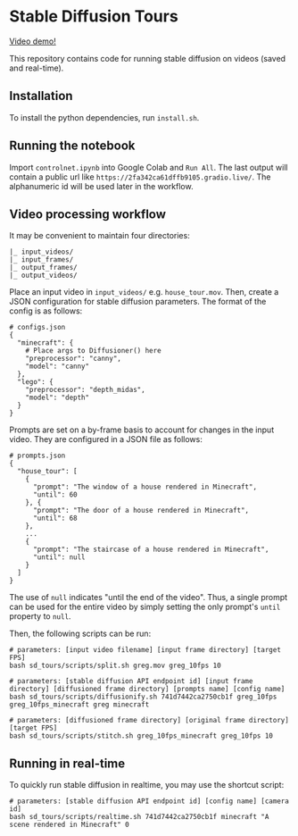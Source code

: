 # Stable Diffusion Tours

[Video demo!](https://www.youtube.com/watch?v=QsQevePhlbY)

This repository contains code for running stable diffusion on videos (saved and real-time).

## Installation

To install the python dependencies, run `install.sh`.

## Running the notebook

Import `controlnet.ipynb` into Google Colab and `Run All`. The last output will contain a public url like `https://2fa342ca61dffb9105.gradio.live/`. The alphanumeric id will be used later in the workflow.

## Video processing workflow

It may be convenient to maintain four directories:

```
|_ input_videos/
|_ input_frames/
|_ output_frames/
|_ output_videos/
```

Place an input video in `input_videos/` e.g. `house_tour.mov`. Then, create a JSON configuration for stable diffusion parameters. The format of the config is as follows:

```
# configs.json
{
  "minecraft": {
    # Place args to Diffusioner() here
    "preprocessor": "canny",
    "model": "canny"
  },
  "lego": {
    "preprocessor": "depth_midas",
    "model": "depth"
  }
}
```

Prompts are set on a by-frame basis to account for changes in the input video. They are configured in a JSON file as follows:

```
# prompts.json
{
  "house_tour": [
    {
      "prompt": "The window of a house rendered in Minecraft",
      "until": 60
    }, {
      "prompt": "The door of a house rendered in Minecraft",
      "until": 68
    },
    ...
    {
      "prompt": "The staircase of a house rendered in Minecraft",
      "until": null
    }
  ]
}
```

The use of `null` indicates "until the end of the video". Thus, a single prompt can be used for the entire video by simply setting the only prompt's `until` property to `null`.

Then, the following scripts can be run:

```
# parameters: [input video filename] [input frame directory] [target FPS]
bash sd_tours/scripts/split.sh greg.mov greg_10fps 10

# parameters: [stable diffusion API endpoint id] [input frame directory] [diffusioned frame directory] [prompts name] [config name]
bash sd_tours/scripts/diffusionify.sh 741d7442ca2750cb1f greg_10fps greg_10fps_minecraft greg minecraft

# parameters: [diffusioned frame directory] [original frame directory] [target FPS]
bash sd_tours/scripts/stitch.sh greg_10fps_minecraft greg_10fps 10
```

## Running in real-time

To quickly run stable diffusion in realtime, you may use the shortcut script:

```
# parameters: [stable diffusion API endpoint id] [config name] [camera id]
bash sd_tours/scripts/realtime.sh 741d7442ca2750cb1f minecraft "A scene rendered in Minecraft" 0
```
